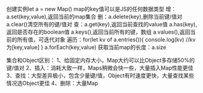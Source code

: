 创建实例let a = new Map()
map的key值可以是JS的任何数据类型
增：a.set(key,value),返回当前的map集合
删：a.delete(key),删除当前键/值对
    a.clear()清空所有的键/值对
查：a.get(key),返回当前查找的value值
    a.has(key),返回是否存在的boolean值
    a.keys(),返回当前所有的键，数组
    a.values(),返回当前的所有值，可迭代对象
遍历：for(let kv of a.entries()){
    console.log(kv) //kv为[key,value]
}
a.forEach(key,value)
获取当前map的长度：a.size

集合和Object区别：
    1、给固定内存大小，Map大约可以比Object多存储50%的键/值对
    2、插入：消耗大致一样，Maps稍微会快一些，大量插入Map性能更佳
    3、查找：大型差异极小，包含少量键/值，Object有时速度更快，大量查找某些情况选Object更佳
    4、删除：大量Map





